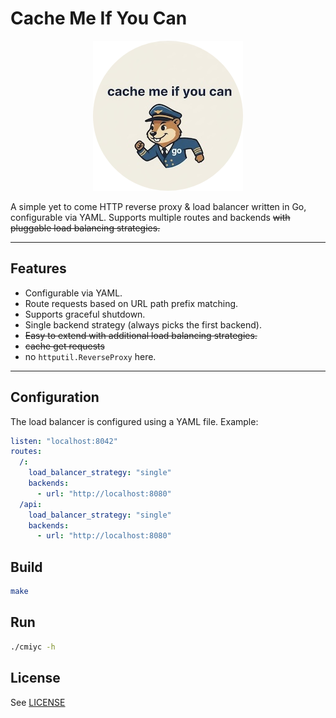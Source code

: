 # Cache Me If You Can

<p align="center">
    <img src="LOGO.jpg" width="240" alt="logo"/>
</p>

A simple yet to come HTTP reverse proxy & load balancer written in Go, configurable via YAML. Supports multiple routes and backends ~~with pluggable load balancing strategies.~~

---

## Features

- Configurable via YAML.
- Route requests based on URL path prefix matching.
- Supports graceful shutdown.
- Single backend strategy (always picks the first backend).
- ~~Easy to extend with additional load balancing strategies.~~
- ~~cache get requests~~
- no `httputil.ReverseProxy` here.

---

## Configuration

The load balancer is configured using a YAML file. Example:

```yaml
listen: "localhost:8042"
routes:
  /:
    load_balancer_strategy: "single"
    backends:
      - url: "http://localhost:8080"
  /api:
    load_balancer_strategy: "single"
    backends:
      - url: "http://localhost:8080"
```


## Build


```sh
make
```

## Run

```sh
./cmiyc -h
```

## License

See [LICENSE](LICENSE)
